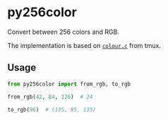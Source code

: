 # py256color

Convert between 256 colors and RGB.

The implementation is based on [`colour.c`](https://github.com/tmux/tmux/blob/master/colour.c) from tmux.

Usage
-

```python
from py256color import from_rgb, to_rgb

from_rgb(42, 84, 126)  # 24

to_rgb(96)  # (135, 95, 135)
```
